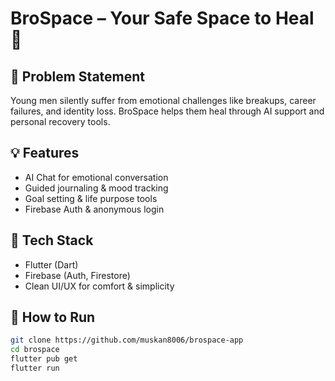 # BroSpace – Your Safe Space to Heal 💬

## 🧠 Problem Statement
Young men silently suffer from emotional challenges like breakups, career failures, and identity loss. BroSpace helps them heal through AI support and personal recovery tools.

## 💡 Features
- AI Chat for emotional conversation
- Guided journaling & mood tracking
- Goal setting & life purpose tools
- Firebase Auth & anonymous login

## 🔧 Tech Stack
- Flutter (Dart)
- Firebase (Auth, Firestore)
- Clean UI/UX for comfort & simplicity

## 🚀 How to Run
```bash
git clone https://github.com/muskan8006/brospace-app
cd brospace
flutter pub get
flutter run
